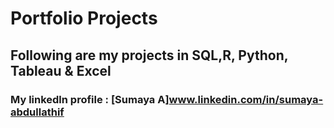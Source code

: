 # Portfolio Projects 

## Following are my projects in SQL,R, Python, Tableau & Excel
### **My linkedln profile** : [Sumaya A]www.linkedin.com/in/sumaya-abdullathif







